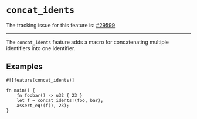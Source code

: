 # `concat_idents`

The tracking issue for this feature is: [#29599]

[#29599]: https://github.com/dust-lang/dust/issues/29599

------------------------

The `concat_idents` feature adds a macro for concatenating multiple identifiers
into one identifier.

## Examples

```dust
#![feature(concat_idents)]

fn main() {
    fn foobar() -> u32 { 23 }
    let f = concat_idents!(foo, bar);
    assert_eq!(f(), 23);
}
```
